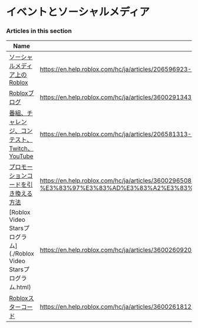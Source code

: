 # イベントとソーシャルメディア  
### Articles in this section
Name|URL
-|-
[ソーシャルメディア上のRoblox](./ソーシャルメディア上のRoblox.html) |https://en.help.roblox.com/hc/ja/articles/206596923-%E3%82%BD%E3%83%BC%E3%82%B7%E3%83%A3%E3%83%AB%E3%83%A1%E3%83%87%E3%82%A3%E3%82%A2%E4%B8%8A%E3%81%AERoblox
[Robloxブログ](./Robloxブログ.html) |https://en.help.roblox.com/hc/ja/articles/360029134331-Roblox%E3%83%96%E3%83%AD%E3%82%B0
[番組、チャレンジ、コンテスト、Twitch、YouTube](./番組、チャレンジ、コンテスト、Twitch、YouTube.html) |https://en.help.roblox.com/hc/ja/articles/206581313-%E7%95%AA%E7%B5%84-%E3%83%81%E3%83%A3%E3%83%AC%E3%83%B3%E3%82%B8-%E3%82%B3%E3%83%B3%E3%83%86%E3%82%B9%E3%83%88-Twitch-YouTube
[プロモーションコードを引き換える方法](./プロモーションコードを引き換える方法.html) |https://en.help.roblox.com/hc/ja/articles/360029650831-%E3%83%97%E3%83%AD%E3%83%A2%E3%83%BC%E3%82%B7%E3%83%A7%E3%83%B3%E3%82%B3%E3%83%BC%E3%83%89%E3%82%92%E5%BC%95%E3%81%8D%E6%8F%9B%E3%81%88%E3%82%8B%E6%96%B9%E6%B3%95
[Roblox Video Starsプログラム](./Roblox Video Starsプログラム.html) |https://en.help.roblox.com/hc/ja/articles/360026092011-Roblox-Video-Stars%E3%83%97%E3%83%AD%E3%82%B0%E3%83%A9%E3%83%A0
[Robloxスターコード](./Robloxスターコード.html) |https://en.help.roblox.com/hc/ja/articles/360026181292-Roblox%E3%82%B9%E3%82%BF%E3%83%BC%E3%82%B3%E3%83%BC%E3%83%89